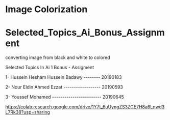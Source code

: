 # Image Colorization

# Selected_Topics_Ai_Bonus_Assignment
converting image from black and white to colored

Selected Topics In Ai 1 Bonus - Assigment

1- Hussein Hesham Hussein Badawy -------- 20190183

2- Nour Eldin Ahmed Ezzat ------------------ 20190593

3- Youssef Mohamed ------------------------ 20190645


 https://colab.research.google.com/drive/1Y7t_6uUyngZS3ZGE7H8a6Lnwd3L7Rk38?usp=sharing
